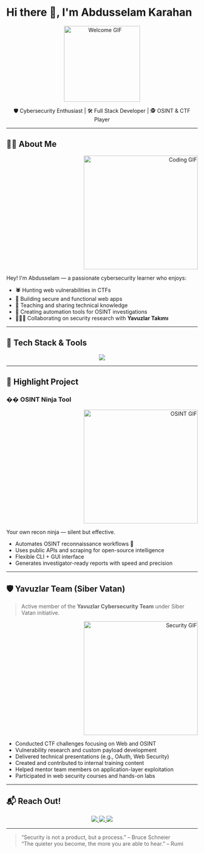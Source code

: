 # Hi there 👋, I'm Abdusselam Karahan

<div align="center">
  <img src="https://media3.giphy.com/media/v1.Y2lkPTc5MGI3NjExZG9nZ3kxODAyMjllMGE0MzJsbGg1bmplcnpwOWE2MWQ1YzFjeHNvcSZlcD12MV9pbnRlcm5hbF9naWZfYnlfaWQmY3Q9Zw/WRoLGgwE4xTQYTxyJg/giphy.gif" width="200" alt="Welcome GIF"/>
</div>

<p align="center">
  🛡️ Cybersecurity Enthusiast | 🛠️ Full Stack Developer | 🕵️ OSINT & CTF Player
</p>

---

## 🧑‍💻 About Me

<div align="right">
  <img width="300" src="https://media4.giphy.com/media/v1.Y2lkPTc5MGI3NjExM2hmd2EyNzF0ZTc0ajBvdTQ3bGFweG56Y3IyNTdnOXAxMm9tZ2lrciZlcD12MV9pbnRlcm5hbF9naWZfYnlfaWQmY3Q9Zw/lJoqZWcFDAbvy/giphy.gif" alt="Coding GIF"/>
</div>

Hey! I'm Abdusselam — a passionate cybersecurity learner who enjoys:

- 🕷️ Hunting web vulnerabilities in CTFs  
- 🔐 Building secure and functional web apps  
- 🧠 Teaching and sharing technical knowledge  
- 🧪 Creating automation tools for OSINT investigations  
- 🧑‍🤝‍🧑 Collaborating on security research with **Yavuzlar Takımı**

---

## 🧰 Tech Stack & Tools

<p align="center">
  <img src="https://skillicons.dev/icons?i=php,js,react,html,css,mysql,linux,bash,git,github,vscode" />
</p>

---

## 🚀 Highlight Project

### ��️ OSINT Ninja Tool

<div align="right">
  <img width="300" src="https://media1.giphy.com/media/v1.Y2lkPTc5MGI3NjExd3lyMTNpN2VnN3AxeGtzMGU2aHp2dnZ2enJ5dXdyc3R6dThmdW9xZiZlcD12MV9pbnRlcm5hbF9naWZfYnlfaWQmY3Q9Zw/on9lrQ8XG4oStEVcHW/giphy.gif" alt="OSINT GIF"/>
</div>

Your own recon ninja — silent but effective.

- Automates OSINT reconnaissance workflows 🥷  
- Uses public APIs and scraping for open-source intelligence  
- Flexible CLI + GUI interface  
- Generates investigator-ready reports with speed and precision  

---

## 🛡️ Yavuzlar Team (Siber Vatan)

> Active member of the **Yavuzlar Cybersecurity Team** under Siber Vatan initiative.

<div align="right">
  <img width="300" src="https://media1.giphy.com/media/v1.Y2lkPTc5MGI3NjExc2EyZHMxenVzYnc4OWUyeWdpb3d3dzNqYXlhcjU5cm51MW5ieWkwZyZlcD12MV9pbnRlcm5hbF9naWZfYnlfaWQmY3Q9Zw/26u4iAWHVEtq3KLao/giphy.gif" alt="Security GIF"/>
</div>

- Conducted CTF challenges focusing on Web and OSINT  
- Vulnerability research and custom payload development  
- Delivered technical presentations (e.g., OAuth, Web Security)  
- Created and contributed to internal training content  
- Helped mentor team members on application-layer exploitation  
- Participated in web security courses and hands-on labs  

---

## 📬 Reach Out!

<p align="center">
  <a href="https://linkedin.com/in/abdusselamkarahan">
    <img src="https://img.shields.io/badge/LinkedIn-blue?logo=linkedin&style=for-the-badge" />
  </a>
  <a href="mailto:abdusselamkrhn@gmail.com">
    <img src="https://skillicons.dev/icons?i=gmail" />
  </a>
  <img src="https://komarev.com/ghpvc/?username=abdusselamkarahan&label=Profile%20views&color=0e75b6&style=flat" />
</p>

---

> “Security is not a product, but a process.” – Bruce Schneier  
> “The quieter you become, the more you are able to hear.” – Rumi  
